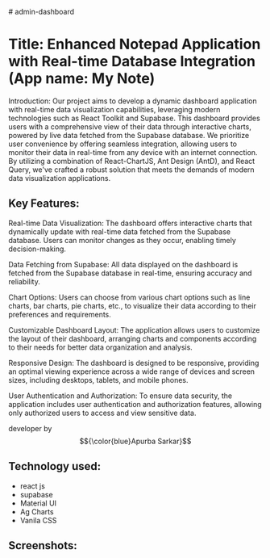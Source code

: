 
#   a d m i n - d a s h b o a r d 



# Title: Enhanced Notepad Application with Real-time Database Integration (App name: My Note)

Introduction:
Our project aims to develop a dynamic dashboard application with real-time data visualization capabilities, leveraging modern technologies such as React Toolkit and Supabase. This dashboard provides users with a comprehensive view of their data through interactive charts, powered by live data fetched from the Supabase database. We prioritize user convenience by offering seamless integration, allowing users to monitor their data in real-time from any device with an internet connection. By utilizing a combination of React-ChartJS, Ant Design (AntD), and React Query, we've crafted a robust solution that meets the demands of modern data visualization applications.

## Key Features:

Real-time Data Visualization: The dashboard offers interactive charts that dynamically update with real-time data fetched from the Supabase database. Users can monitor changes as they occur, enabling timely decision-making.

Data Fetching from Supabase: All data displayed on the dashboard is fetched from the Supabase database in real-time, ensuring accuracy and reliability.

Chart Options: Users can choose from various chart options such as line charts, bar charts, pie charts, etc., to visualize their data according to their preferences and requirements.

Customizable Dashboard Layout: The application allows users to customize the layout of their dashboard, arranging charts and components according to their needs for better data organization and analysis.

Responsive Design: The dashboard is designed to be responsive, providing an optimal viewing experience across a wide range of devices and screen sizes, including desktops, tablets, and mobile phones.

User Authentication and Authorization: To ensure data security, the application includes user authentication and authorization features, allowing only authorized users to access and view sensitive data.

developer by  $${\color{blue}Apurba Sarkar}$$ 

## Technology used:
- react js
- supabase
- Material UI
- Ag Charts
- Vanila CSS






## Screenshots: 
